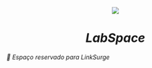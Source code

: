 <div align="center" > <img src="https://img.icons8.com/external-flat-land-kalash/64/000000/external-earth-education-and-science-flat-land-kalash-2.png"/>
 <h1 align="center"; color='red' ><i><strong>LabSpace</b></strong></h1></div>
 
:link: Espaço reservado para LinkSurge
